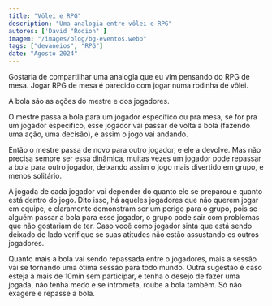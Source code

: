 ```yaml
---
title: "Vôlei e RPG"
description: "Uma analogia entre vôlei e RPG"
autores: ['David "Rodion"']
imagem: "/images/blog/bg-eventos.webp"
tags: ["devaneios", "RPG"]
date: "Agosto 2024"
---
```


Gostaria de compartilhar uma analogia que eu vim pensando do RPG de mesa. Jogar RPG de mesa é parecido com jogar numa rodinha de vôlei.

A bola são as ações do mestre e dos jogadores.

O mestre passa a bola para um jogador específico ou pra mesa, se for pra um jogador especifico, esse jogador vai passar de volta a bola (fazendo uma ação, uma decisão), e assim o jogo vai andando.

Então o mestre passa de novo para outro jogador, e ele a devolve. Mas não precisa sempre ser essa dinâmica, muitas vezes um jogador pode repassar a bola para outro jogador, deixando assim o jogo mais divertido em grupo, e menos solitário.

A jogada de cada jogador vai depender do quanto ele se preparou e quanto está dentro do jogo.
Dito isso, há aqueles jogadores que não querem jogar em equipe, e claramente demonstram ser um perigo para o grupo, pois se alguém passar a bola para esse jogador, o grupo pode sair com problemas que não gostariam de ter. Caso você como jogador sinta que está sendo deixado de lado verifique se suas atitudes não estão assustando os outros jogadores.

Quanto mais a bola vai sendo repassada entre o jogadores, mais a sessão vai se tornando uma ótima sessão para todo mundo. Outra sugestão é caso esteja a mais de 10min sem participar, e tenha o desejo de fazer uma jogada, não tenha medo e se intrometa, roube a bola também. Só não exagere e repasse a bola.
